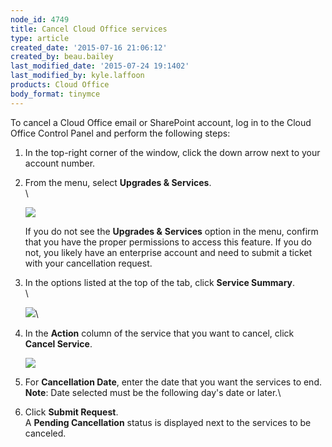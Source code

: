 ```yaml
---
node_id: 4749
title: Cancel Cloud Office services
type: article
created_date: '2015-07-16 21:06:12'
created_by: beau.bailey
last_modified_date: '2015-07-24 19:1402'
last_modified_by: kyle.laffoon
products: Cloud Office
body_format: tinymce
---
```


To cancel a Cloud Office email or SharePoint account, log in to the
Cloud Office Control Panel and perform the following steps:

1.  In the top-right corner of the window, click the down arrow next to
    your account number.
2.  From the menu, select **Upgrades & Services**.\
     \

    ![](/knowledge_center/sites/default/files/field/image/Cancel%20Services%201_1a.png)

    If you do not see the **Upgrades &** **Services** option in the
    menu, confirm that you have the proper permissions to access this
    feature. If you do not, you likely have an enterprise account and
    need to submit a ticket with your cancellation request.  

3.  In the options listed at the top of the tab, click **Service
    Summary**.\
     \

    ![](/knowledge_center/sites/default/files/field/image/Cancel%20Services%202_0a.png)\
      
4.  In the **Action** column of the service that you want to cancel,
    click **Cancel Service**.

    ![](/knowledge_center/sites/default/files/field/image/Cancel%20Services%203a.png)

5.  For **Cancellation Date**, enter the date that you want the services
    to end.\
     **Note**: Date selected must be the following day's date or later.\
      
6.  Click **Submit Request**.\
     A **Pending Cancellation** status is displayed next to the services
    to be canceled.

 

